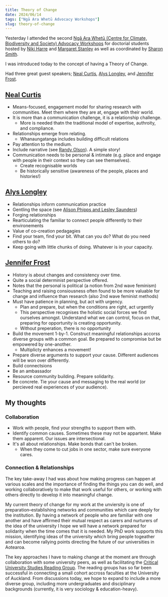 ```yaml
---
title: Theory of Change
date: 2024/06/14
tags: ["Ngā Ara Whetū Advocacy Workshops"]
slug: theory-of-change
---
```


Yesterday I attended the second [Ngā Ara Whetū (Centre for Climate, Biodiversity and Society) Advocacy Workshops](/blog/tags#Ngā-Ara-Whetū-Advocacy-Workshops) for doctorial students hosted by [Niki Harre](https://profiles.auckland.ac.nz/n-harre) and [Margaret Stanley](https://profiles.auckland.ac.nz/mc-stanley) as well as coordinated by [Sharon Smith](https://profiles.auckland.ac.nz/sharon-smith).

I was introduced today to the concept of having a Theory of Change.

Had three great guest speakers; [Neal Curtis](https://profiles.auckland.ac.nz/n-curtis), [Alys Longley](https://profiles.auckland.ac.nz/a-longley), and [Jennifer Frost](https://profiles.auckland.ac.nz/j-frost).

## [Neal Curtis](https://profiles.auckland.ac.nz/n-curtis)
- Means-focused, engagement model for sharing research with communities. Meet them where they are at, engage with their world.
- It is more than a communication challenge, it is a relationship challenge.
    - More is needed thatn the traditional model of expertise, authroity, and compliance.
- Relationships emerge from relating.
    - Whanaungatanga includes building difficult relations
- Pay attention to the medium.
- Include narrative (see [Randy Olson](https://www.goodreads.com/book/show/25245928-houston-we-have-a-narrative)). A simple story!
- Communication needs to be personal & intimate (e.g. place and engage with people in their context so they can see themselves).
    - Create recognisable worlds
    - Be historically sensitive (awareness of the people, places and histories!)

## [Alys Longley](https://profiles.auckland.ac.nz/a-longley)
- Relationships inform communication practice
- Gentling the space (see [Alison Phipps and Lesley Saunders](http://eprints.gla.ac.uk/24444/))
- Forging relationships
- Rearticulating the familiar to connect people differently to their environements
- Value of co-creation pedagagies
- Find your team, find your bit. What can you do? What do you need others to do?
- Keep going with little chunks of doing. Whatever is in your capacity.

## [Jennifer Frost](https://profiles.auckland.ac.nz/j-frost)
- History is about changes and consistency over time.
- Quite a social determinist perspective offered.
- Notes that the personal is political (a notion from 2nd wave feminism)
- Teaching and raising consiousness often found to be more valuable for change and influence than research (also 2nd wave feminist methods)
- Must have patience in planning, but act with urgency.
    - Plan and prepare, but when the conditions are right, act urgently
    - This perspective recognises the holistic social forces we find ourselves amongst. Understand what we can control, focus on that, preparing for opportunity is creating opportunity.
    - Without preperation, there is no opportunity
- Build the movement 1-by-1. Construct meaningful relationships accorss diverse groups with a common goal. Be prepared to compromise but be empowered by one-another. 
    - Multiplicty enhances a movement!
- Prepare diverse arguments to support your cause. Different audiences will be won over differently.
- Build connectsions
- Be an ambassador
- Resource community building. Prepare solidarity.
- Be concrete. Tie your cause and messaging to the real world (or percieved real experiences of your audience).


## My thoughts
### Collaboration
- Work with people, find your strengths to support them with.
- Identify common causes. Sometimes these may not be appartent. Make them apparent. Our issues are intersectional.
- It's all about relationships. Make bonds that can't be broken.
    - When they come to cut jobs in one sector, make sure everyone cares.

### Connection & Relationships
The key take-away I had was about how making progress can happen at various scales and the importance of finding the things you can do well, and working collaboratively to make that work useful for others, or working with others directly to develop it into meaningful change.


My current theory of change for my work at the unviersity is one of preparation–establishing networks and communities which care deeply for the institution. By having a network of people who are familiar with one another and have affirmed their mutual respect as carers and nurturers of the idea of the university I hope we will have a network prepared for solidarity when the time comes that it is needed. My PhD work supports this mission, identifying ideas of the university which bring people togeather and can become rallying points directing the future of our universities in Aotearoa.


The key approaches I have to making change at the moment are through collaboration with some university peers, as well as facilitating the [Critical University Studies Reading Group](/blog/critical-university-studies-reading-group). The reading groups has so far been successful in connecting a small cohort accross faculties at the University of Auckland. From discussions today, we hope to expand to include a more diverse group, including more undergraduates and disciplinary backgrounds (currently, it is very sociology & education-heavy).
